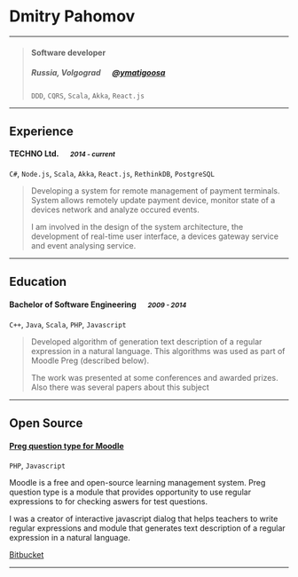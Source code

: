 # Dmitry Pahomov

---

> #### Software developer
> #####  Russia, Volgograd &emsp; [@ymatigoosa][twitter]
> `DDD`, `CQRS`, `Scala`, `Akka`, `React.js`

---
## Experience
#### TECHNO Ltd. &emsp; <small>*2014 - current*</small>
`C#`, `Node.js`, `Scala`, `Akka`, `React.js`, `RethinkDB`, `PostgreSQL`
> Developing a system for remote management of payment terminals. System allows remotely update payment device, monitor state of a devices network and analyze occured events.
> 
> I am involved in the design of the system architecture, the development of real-time user interface, a devices gateway service and event analysing service.

---
## Education
#### Bachelor of Software Engineering &emsp; <small>*2009 - 2014*</small>
`C++`, `Java`, `Scala`, `PHP`, `Javascript `
> Developed algorithm of generation text description of a regular expression in a natural language. This algorithms was used as part of Moodle Preg (described below).
> 
> The work was presented at some conferences and awarded prizes. Also there was several papers about this subject

---
## Open Source
#### [Preg question type for Moodle](https://docs.moodle.org/31/en/Preg_question_type)

`PHP`, `Javascript `

Moodle is a free and open-source learning management system. Preg question type is a module that provides opportunity to use regular expressions to for checking aswers for test questions.

I was a creator of interactive javascript dialog that helps teachers to write regular expressions and module that generates text description of a regular expression in a natural language.

[Bitbucket](https://bitbucket.org/oasychev/moodle-plugins-preg)

---

[twitter]: https://twitter.com/ymatigoosa
